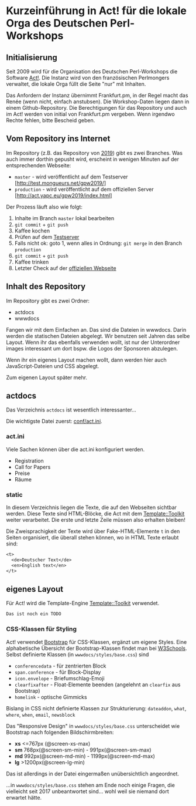 # Kurzeinführung in Act! für die lokale Orga des Deutschen Perl-Workshops

## Initialisierung

Seit 2009 wird für die Organisation des Deutschen Perl-Workshops die Software [Act!](http://act.mongueurs.net/).
Die Instanz wird von den französischen Perlmongers verwaltet, die lokale Orga füllt die Seite "nur" mit Inhalten.

Das Anfordern der Instanz übernimmt Frankfurt.pm, in der Regel macht das Renée (wenn nicht, einfach anstubsen).
Die Workshop-Daten liegen dann in einem Github-Repository. Die Berechtigungen für das Repository und auch im Act! 
werden von initial von Frankfurt.pm vergeben. Wenn irgendwo Rechte fehlen, bitte Bescheid geben.

## Vom Repository ins Internet

Im Repository (z.B. das Repository von
[2019](https://github.com/Act-Conferences/gpw2019)) gibt es zwei
Branches. Was auch immer dorthin gepusht wird, erscheint in wenigen
Minuten auf der entsprechenden Webseite:

   * `master` - wird veröffentlicht auf dem Testserver [http://test.mongueurs.net/gpw2019/]
   * `production` - wird veröffentlicht auf dem offiziellen Server [http://act.yapc.eu/gpw2019/index.html]

Der Prozess läuft also wie folgt:

   1. Inhalte im Branch `master` lokal bearbeiten
   2. `git commit` + `git push`
   3. Kaffee kochen
   4. Prüfen auf dem [Testserver](http://test.mongueurs.net/gpw2019/)
   5. Falls nicht ok: goto 1, wenn alles in Ordnung: `git merge` in den Branch `production`
   6. `git commit` + `git push`
   7. Kaffee trinken
   8. Letzter Check auf der [offiziellen Webseite](http://act.yapc.eu/gpw2019/index.html)


## Inhalt des Repository

Im Repository gibt es zwei Ordner:

* actdocs
* wwwdocs

Fangen wir mit dem Einfachen an. Das sind die Dateien in wwwdocs. Darin werden die statischen Dateien abgelegt.
Wir benutzen seit Jahren das selbe Layout. Wenn ihr das ebenfalls verwenden wollt, ist nur der Unterordner images
interessant um dort bspw. die Logos der Sponsoren abzulegen.

Wenn ihr ein eigenes Layout machen wollt, dann werden hier auch JavaScript-Dateien und CSS abgelegt.

Zum eigenen Layout später mehr.

## actdocs

Das Verzeichnis `actdocs` ist wesentlich interessanter...

Die wichtigste Datei zuerst: [conf/act.ini](./conf/act.ini). 

### act.ini

Viele Sachen können über die act.ini konfiguriert werden.

 * Registration
 * Call for Papers
 * Preise
 * Räume

### static

In diesem Verzeichnis liegen die Texte, die auf den Webseiten sichtbar
werden.  Diese Texte sind HTML-Blöcke, die Act mit dem
[Template::Toolkit](https://metacpan.org/pod/Template::Toolkit)
weiter verarbeitet.  Die erste und letzte Zeile müssen also erhalten
bleiben!

Die Zweisprachigkeit der Texte wird über Fake-HTML-Elemente `t` in den
Seiten organisiert, die überall stehen können, wo in HTML Texte
erlaubt sind:

```txt
<t>
  <de>Deutscher Text</de>
  <en>English text</en>
</t>
```


## eigenes Layout

Für Act! wird die Template-Engine [Template::Toolkit](https://metacpan.org/pod/Template::Toolkit) verwendet.

```txt
Das ist noch ein TODO
```

### CSS-Klassen für Styling

Act! verwendet [Bootstrap](https://github.com/twbs/bootstrap) für CSS-Klassen, ergänzt um eigene Styles.
Eine alphabetische Übersicht der Bootstrap-Klassen findet man bei [W3Schools](https://www.w3schools.com/bootstrap/bootstrap_ref_all_classes.asp).
Selbst definierte Klassen (in `wwwdocs/styles/base.css`) sind
 * `conferencedata` - für zentrierten Block
 * `span.conference` - für Block-Display
 * `icon.envelope` - Briefumschlag-Emoji
 * `clearfixafter` - Float-Elemente beenden (angelehnt an `clearfix` aus Bootstrap)
 * `homelink` - optische Gimmicks

Bislang in CSS nicht definierte Klassen zur Strukturierung: `dateaddon`, `what`, `where`, `when`, `email`, `newsblock`

Das "Responsive Design" in `wwwdocs/styles/base.css` unterscheidet
wie Bootstrap nach folgenden Bildschirmbreiten:
 * **xs** <=767px (@screen-xs-max)
 * **sm** 768px(@screen-sm-min) - 991px(@screen-sm-max)
 * **md** 992px(@screen-md-min) - 1199px(@screen-md-max)
 * **lg** >1200px(@screen-lg-min)

Das ist allerdings in der Datei eingermaßen unübersichtlich angeordnet.

...in `wwwdocs/styles/base.css` stehen am Ende noch einige Fragen, die
vielleicht seit 2017 unbeantwortet sind... wohl weil sie niemand dort
erwartet hätte.
